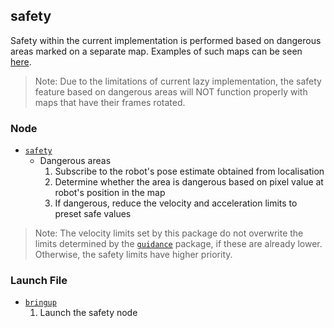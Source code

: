 ## safety

Safety within the current implementation is performed based on dangerous areas marked on a separate map. Examples of such maps can be seen [here](../navigation/maps/dangerous_areas/).

> Note: Due to the limitations of current lazy implementation, the safety feature based on dangerous areas will NOT function properly with maps that have their frames rotated.

### Node

+ [`safety`](src/safety.cpp)
	+ Dangerous areas
		1) Subscribe to the robot's pose estimate obtained from localisation
		2) Determine whether the area is dangerous based on pixel value at robot's position in the map
		3) If dangerous, reduce the velocity and acceleration limits to preset safe values

> Note: The velocity limits set by this package do not overwrite the limits determined by the [`guidance`](../guidance/) package, if these are already lower.
 Otherwise, the safety limits have higher priority.

### Launch File
+ [`bringup`](launch/bringup.launch)
	1) Launch the safety node

